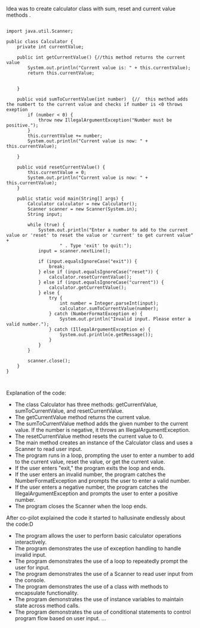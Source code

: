 Idea was to create calculator class with sum, reset and current value methods .

```

import java.util.Scanner;

public class Calculator {
    private int currentValue;

    public int getCurrentValue() {//this method returns the current value
        System.out.println("Current value is: " + this.currentValue);
        return this.currentValue;


    }

    public void sumToCurrentValue(int number)  {//  this method adds the numbert to the current value and checks if number is <0 throws exeption
        if (number < 0) {
            throw new IllegalArgumentException("Number must be positive.");
        }
        this.currentValue += number;
        System.out.println("Current value is now: " + this.currentValue);

    }

    public void resetCurrentValue() {
        this.currentValue = 0;
        System.out.println("Current value is now: " + this.currentValue);
    }

    public static void main(String[] args) {
        Calculator calculator = new Calculator();
        Scanner scanner = new Scanner(System.in);
        String input;

        while (true) {
            System.out.println("Enter a number to add to the current value or 'reset' to reset the value or 'current' to get current value" +
                    " . Type 'exit' to quit:");
            input = scanner.nextLine();

            if (input.equalsIgnoreCase("exit")) {
                break;
            } else if (input.equalsIgnoreCase("reset")) {
                calculator.resetCurrentValue();
            } else if (input.equalsIgnoreCase("current")) {
                calculator.getCurrentValue();
            } else {
                try {
                    int number = Integer.parseInt(input);
                    calculator.sumToCurrentValue(number);
                } catch (NumberFormatException e) {
                    System.out.println("Invalid input. Please enter a valid number.");
                } catch (IllegalArgumentException e) {
                    System.out.println(e.getMessage());
                }
            }
        }

        scanner.close();
    }
}



```
Explanation of the code:
- The class Calculator has three methods: getCurrentValue, sumToCurrentValue, and resetCurrentValue.
- The getCurrentValue method returns the current value.
- The sumToCurrentValue method adds the given number to the current value. If the number is negative, it throws an IllegalArgumentException.
- The resetCurrentValue method resets the current value to 0.
- The main method creates an instance of the Calculator class and uses a Scanner to read user input.
- The program runs in a loop, prompting the user to enter a number to add to the current value, reset the value, or get the current value.
- If the user enters "exit," the program exits the loop and ends.
- If the user enters an invalid number, the program catches the NumberFormatException and prompts the user to enter a valid number.
- If the user enters a negative number, the program catches the IllegalArgumentException and prompts the user to enter a positive number.
- The program closes the Scanner when the loop ends.

After co-pilot explained the code it started to hallusinate endlessly about the code:D

- The program allows the user to perform basic calculator operations interactively.
- The program demonstrates the use of exception handling to handle invalid input.
- The program demonstrates the use of a loop to repeatedly prompt the user for input.
- The program demonstrates the use of a Scanner to read user input from the console.
- The program demonstrates the use of a class with methods to encapsulate functionality.
- The program demonstrates the use of instance variables to maintain state across method calls.
- The program demonstrates the use of conditional statements to control program flow based on user input.
...